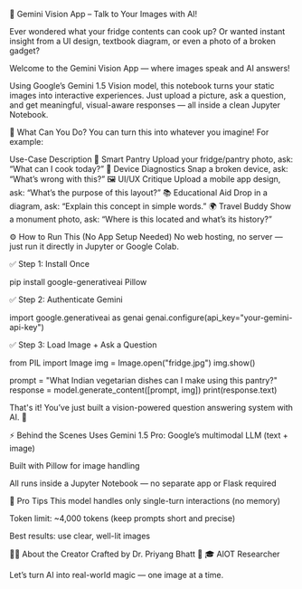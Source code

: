 🧠 Gemini Vision App – Talk to Your Images with AI!

Ever wondered what your fridge contents can cook up?
Or wanted instant insight from a UI design, textbook diagram, or even a photo of a broken gadget?

Welcome to the Gemini Vision App — where images speak and AI answers!

Using Google’s Gemini 1.5 Vision model, this notebook turns your static images into interactive experiences. Just upload a picture, ask a question, and get meaningful, visual-aware responses — all inside a clean Jupyter Notebook.

🚀 What Can You Do?
You can turn this into whatever you imagine! For example:

Use-Case	Description
🍲 Smart Pantry	Upload your fridge/pantry photo, ask: “What can I cook today?”
🧰 Device Diagnostics	Snap a broken device, ask: “What’s wrong with this?”
🖼️ UI/UX Critique	Upload a mobile app design, ask: “What’s the purpose of this layout?”
📚 Educational Aid	Drop in a diagram, ask: “Explain this concept in simple words.”
🌍 Travel Buddy	Show a monument photo, ask: “Where is this located and what’s its history?”

⚙️ How to Run This (No App Setup Needed)
No web hosting, no server — just run it directly in Jupyter or Google Colab.

✅ Step 1: Install Once

pip install google-generativeai Pillow

✅ Step 2: Authenticate Gemini

import google.generativeai as genai
genai.configure(api_key="your-gemini-api-key")

✅ Step 3: Load Image + Ask a Question

from PIL import Image
img = Image.open("fridge.jpg")
img.show()

prompt = "What Indian vegetarian dishes can I make using this pantry?"
response = model.generate_content([prompt, img])
print(response.text)

That's it! You’ve just built a vision-powered question answering system with AI. 🎯

⚡ Behind the Scenes
Uses Gemini 1.5 Pro: Google’s multimodal LLM (text + image)

Built with Pillow for image handling

All runs inside a Jupyter Notebook — no separate app or Flask required

🧠 Pro Tips
This model handles only single-turn interactions (no memory)

Token limit: ~4,000 tokens (keep prompts short and precise)

Best results: use clear, well-lit images

👨‍💻 About the Creator
Crafted by Dr. Priyang Bhatt
🔬 🎓 AIOT Researcher

Let’s turn AI into real-world magic — one image at a time.

